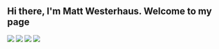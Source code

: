 ## Hi there, I'm Matt Westerhaus. Welcome to my page



[<img src="https://img.shields.io/badge/LinkedIn-0077B5?style=for-the-badge&logo=linkedin&logoColor=white"/>](https://www.linkedin.com/in/matt-westerhaus/)
[<img src="https://img.shields.io/badge/website-000000?style=for-the-badge&logo=About.me&logoColor=white"/>](https://matt-westerhaus.github.io/)
![](https://komarev.com/ghpvc/?username=Matt-Westerhaus)
![](https://hit.yhype.me/github/profile?user_id=110567252)
